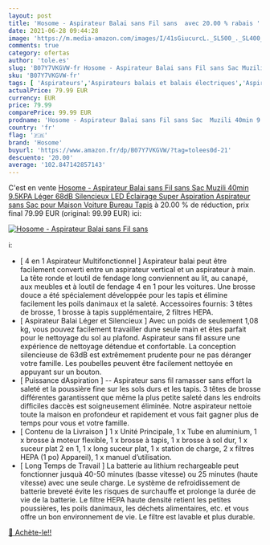 ```yaml
---
layout: post
title: 'Hosome - Aspirateur Balai sans Fil sans  avec 20.00 % rabais '
date: 2021-06-28 09:44:28
image: 'https://m.media-amazon.com/images/I/41sGiucurcL._SL500_._SL400_.jpg'
comments: true
category: ofertas
author: 'tole.es'
slug: 'B07Y7VKGVW-fr Hosome - Aspirateur Balai sans Fil sans Sac Muzili 40min...'
sku: 'B07Y7VKGVW-fr'
tags: [ 'Aspirateurs','Aspirateurs balais et balais électriques','Aspirateurs, entretien des sols et nettoyeurs de vitres','Cuisine et Maison','hosome', ]
actualPrice: 79.99 EUR
currency: EUR
price: 79.99
comparePrice: 99.99 EUR
prodname: 'Hosome - Aspirateur Balai sans Fil sans Sac  Muzili 40min 9.5KPA Léger 68dB Silencieux LED Éclairage Super Aspiration Aspirateur sans Sac pour Maison Voiture Bureau Tapis'
country: 'fr'
flag: '🇫🇷'
brand: 'Hosome'
buyurl: 'https://www.amazon.fr/dp/B07Y7VKGVW/?tag=tolees0d-21'
descuento: '20.00'
average: '102.847142857143'
---
```


C'est en vente [Hosome - Aspirateur Balai sans Fil sans Sac  Muzili 40min 9.5KPA Léger 68dB Silencieux LED Éclairage Super Aspiration Aspirateur sans Sac pour Maison Voiture Bureau Tapis](https://www.amazon.fr/dp/B07Y7VKGVW/?tag=tolees0d-21)  à  20.00 % de réduction, prix final  79.99 EUR (original: 99.99 EUR) ici:

[![Hosome - Aspirateur Balai sans Fil sans ](https://m.media-amazon.com/images/I/41sGiucurcL._SL500_._SL400_.jpg)](https://www.amazon.fr/dp/B07Y7VKGVW/?tag=tolees0d-21)

ℹ️:

- [ 4 en 1 Aspirateur Multifonctionnel ] Aspirateur balai peut être facilement converti entre un aspirateur vertical et un aspirateur à main. La tête ronde et loutil de fendage long conviennent au lit, au canapé, aux meubles et à loutil de fendage 4 en 1 pour les voitures. Une brosse douce a été spécialement développée pour les tapis et élimine facilement les poils danimaux et la saleté. Accessoires fournis: 3 têtes de brosse, 1 brosse à tapis supplémentaire, 2 filtres HEPA.
- [ Aspirateur Balai Léger et Silencieux ] Avec un poids de seulement 1,08 kg, vous pouvez facilement travailler dune seule main et êtes parfait pour le nettoyage du sol au plafond. Aspirateur sans fil assure une expérience de nettoyage détendue et confortable. La conception silencieuse de 63dB est extrêmement prudente pour ne pas déranger votre famille. Les poubelles peuvent être facilement nettoyée en appuyant sur un bouton.
- [ Puissance dAspiration ] -- Aspirateur sans fil ramasser sans effort la saleté et la poussière fine sur les sols durs et les tapis. 3 têtes de brosse différentes garantissent que même la plus petite saleté dans les endroits difficiles daccès est soigneusement éliminée. Notre aspirateur nettoie toute la maison en profondeur et rapidement et vous fait gagner plus de temps pour vous et votre famille.
- [ Contenu de la Livraison ] 1 x Unité Principale, 1 x Tube en aluminium, 1 x brosse à moteur flexible, 1 x brosse à tapis, 1 x brosse à sol dur, 1 x suceur plat 2 en 1, 1 x long suceur plat, 1 x station de charge, 2 x filtres HEPA (1 po) Appareil), 1 x manuel d’utilisation.
- [ Long Temps de Travail ] La batterie au lithium rechargeable peut fonctionner jusquà 40-50 minutes (basse vitesse) ou 25 minutes (haute vitesse) avec une seule charge. Le système de refroidissement de batterie breveté évite les risques de surchauffe et prolonge la durée de vie de la batterie. Le filtre HEPA haute densité retient les petites poussières, les poils danimaux, les déchets alimentaires, etc. et vous offre un bon environnement de vie. Le filtre est lavable et plus durable.

[🛒 Achète-le!!](https://www.amazon.fr/dp/B07Y7VKGVW/?tag=tolees0d-21)
